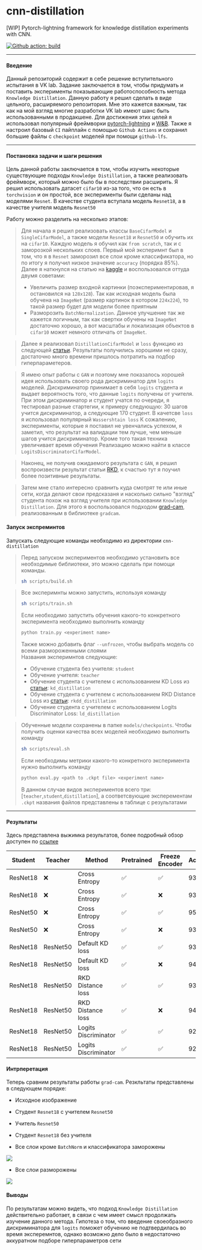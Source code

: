 # cnn-distillation
[WIP] Pytorch-lightning framework for knowledge distillation experiments with CNN.

[![Github action: build](https://github.com/maximzubkov/cnn-distillation/workflows/Build/badge.svg)](https://github.com/maximzubkov/cnn-distillation/actions?query=workflow%3ABuild)

-------
#### Введение

Данный репозиторий содержит в себе решение вступительного испытания в VK lab.
Задание заключается в том, чтобы придумать и поставить эксперименты показывающие 
работоспособность метода `Knowledge Distillation`. 
Данную работу я решил сделать в виде цельного, расширяемого репозитория. 
Мне это кажется важным, так как на мой взгляд многие 
разработки VK lab имеют шанс быть использованными в продакшене. Для достижения этих целей я
использовал популярный фреймворки [pytorch-lightning](https://pytorch-lightning.readthedocs.io/en/l…) 
и [W&B](https://wandb.ai). Также я настроил базовый `CI` пайплайн 
с помощью `Github Actions` и сохранил большие файлы с `checkpoint` моделей
при помощи `github-lfs`. 

-------
#### Постановка задачи и шаги решения

Цель данной работы заключается в том, чтобы изучить некоторые существующие подходы 
`Knowledge Distillation`, а также реализовать фреймворк, который можно 
было бы в последствии расширить. Я решил использовать датасет `cifar10` 
из-за того, что он есть в `torchvision` и он простой, все эксперименты
были сделаны над моделями `Resnet`. В качестве студента вступала модель `Resnet18`, а
в качестве учителя модель `Resnet50`

Работу можно разделить на несколько этапов:
> Для начала я решил реализовать классы `BaseCifarModel` и `SingleCifarModel`, а также 
> модели `Resnet18` и `Resnet50` и обучить их на `cifar10`. 
> Каждую модель я обучил как `from scratch`, так и c заморозкой нескольких слоев. 
> Первый мой эксперимнт был в том, что я в `Resnet` заморозил все слои кроме классификатора, 
> но по итогу я получил низкое значение `accuracy` (порядка 85%). Далее я наткнулся на 
> статью на [kaggle](https://www.kaggle.com/nkaenzig/cnn-transfer-learning-secrets) и 
> воспользовался оттуда двумя советами:
> * Увеличить размер входной картинки (поэкспериментировав, я остановился на `128x128`). 
> Так как исходная модель была обучена на `ImageNet` (размер картинок в котором `224x224`), 
> то такой размер будет для модели более приятным
> * Разморозить `BatchNormalization`. Данное улучшение так же кажется логичным, 
> так как свертки обучены на `ImageNet`
> достаточно хорошо, а вот масштабы и локализация объектов в `cifar10` 
> может немного отличать от `ImageNet`.

> Далее я реализовал `DistillationCifarModel` и `loss` функцию из следующей 
> [статьи](http://cs230.stanford.edu/files_winter_2018/projects/6940224.pdf).
> Результаты получились хорошими не сразу, достаточно много времени пришлось 
> потратить на подбор гиперпараметеров.

> Я имею опыт работы с `GAN` и поэтому мне показалось хорошей идея использовать
> своего рода дискриминатор для `logits` моделей. Дискриминатор принимает в себя 
> `logits` студента и выдает вероятность того, что данные `logits` получены от 
> учителя. При этом дискриминатор и студент учатся по очереди, я тестировал разные 
> стартегии, к примеру следующую: 30 шагов учится дискриминатор,
> а следующие 170 студент. В качетсве `loss` я использовал популярный `Wassershtain loss`
> К сожалению, эксперименты, которые я поставил не увенчались 
> успехом, я заметил, что результат на валидации тем лучше, чем меньше шагов учится 
> дискриминатор. Кроме того такая техника увеличивает время обучения 
> Реализацию можно найти в классе `LogitsDiscriminatorCifarModel`.

> Наконец, не получив ожидаемого результата с `GAN`, я решил воспроизвести результат
> статьи [RKD](https://arxiv.org/pdf/1904.05068.pdf), к счастью тут я поучил более 
> позитивные результаты.

> Затем мне стало интересно сравнить куда смотрят те или иные сети, когда делают свои 
> предсказаня и насколько сильно "взгляд" студента похож на взгляд учителя при 
> использовании `Knowledge Distillation`. Для этого я воспользовался подходом 
> [grad-cam](https://arxiv.org/abs/1610.02391), реализованным в библиотеке `gradcam`.

#### Запуск экспреминтов

Запускать следующие команды необходимо из директории `cnn-distillation` 
> Перед запуском экспериментов необходимо установить все необходимые библиотеки, 
это можно сделать при помощи команды.
> ```bash
> sh scripts/build.sh
> ```

> Все эксперимнты можно запустить, используя команду 
> ```bash
> sh scripts/train.sh
> ```
> Если необходимо запустить обучения какого-то конкретного эксперимента необходимо 
> выполнить команду
> ```bash
> python train.py <experiment name> 
> ```
> Также можно добавить флаг `--unfrozen`, чтобы выбрать модель со всеми размороженными слоями  
> Названия эксперимнтов следующие:
> * Обучение студента без учителя: `student`
> * Обучение учителя: `teacher`
> * Обучение студента c учителем с использованием KD Loss 
> из [статьи](http://cs230.stanford.edu/files_winter_2018/projects/6940224.pdf): `kd_distillation`
> * Обучение студента c учителем с использованием RKD Distance Loss 
> из [статьи](https://arxiv.org/pdf/1904.05068.pdf): `rkdd_distillation`
> * Обучение студента c учителем с использованием Logits Discriminator Loss: `ld_distillation`

> Обученные модели сохранены в папке `models/checkpoints`. Чтобы получить оценки 
> качества всех моделей необходимо выполнить команду 
> ```bash
> sh scripts/eval.sh
> ```
> Если необходимы метрики какого-то конкретного эксперимента нужно 
> выполнить команду
>```bash
> python eval.py <path to .ckpt file> <experiment name>
> ```
> В данном случае видов экспериментов всего три: [`teacher`,`student`,`distillation`],
> а соответсвующие эксперементам `.ckpt` названия файлов представлены в таблице с результатами 

-------
#### Результаты 

Здесь представлена выжимка результатов, более подробный обзор доступен по [ссылке](https://wandb.ai/maximzubkov/distillation-freezed-KD/reports/Validation-Report--VmlldzoyNTQzMDg?accessToken=4ge4d4rzrofag42riufy0xkkwr8e7l1pqn3285buckb0rw3z6nqk1493861f0cuu)

| Student  | Teacher  | Method                | Pretrained | Freeze Encoder | Accuracy | `.ckpt` file                     |
|----------|----------|-----------------------|------------|----------------|----------|----------------------------------|
| ResNet18 | ❌        | Cross Entropy        |     ✅      |       ✅       |  93.05   |student.ckpt                      |
| ResNet18 | ❌        | Cross Entropy        |     ✅      |       ❌       |  93.65   |student_unfrozen.ckpt             | 
| ResNet50 | ❌        | Cross Entropy        |     ✅      |       ✅       |  95.71   |teacher.ckpt                      |
| ResNet50 | ❌        | Cross Entropy        |     ✅      |       ❌       |  93.83   |teacher_unfrozen.ckpt             |
| ResNet18 | ResNet50  | Default KD loss      |     ✅     |       ✅        |  93.29   |distillation_kd.ckpt              |
| ResNet18 | ResNet50  | Default KD loss      |     ✅     |       ❌        |  94.26   |distillation_kd_unfrozen.ckpt     |
| ResNet18 | ResNet50  | RKD Distance loss    |     ✅     |       ✅        |  93.24   |distillation_rkdd.ckpt            |
| ResNet18 | ResNet50  | RKD Distance loss    |     ✅     |       ❌        |  94.43   |distillation_rkdd_unfrozen.ckpt   |
| ResNet18 | ResNet50  | Logits Discriminator |     ✅     |       ✅        |  92.46   |distillation_ld.ckpt              |
| ResNet18 | ResNet50  | Logits Discriminator |     ✅     |       ✅        |  92.46   |distillation_ld_unfrozen.ckpt     |

#### Интрперетация

Теперь сравним результаты работы `grad-cam`. Резкльтаты представлены в следующем 
порядке:
* Исходное изображение
* Студент `Resnet18` с учителем `Resnet50`
* Учитель `Resnet50`
* Студент `Resnet18` без учителя

* Все слои кроме `BatchNorm` и классификатора заморожены

![](imgs/wagon.png)
* Все слои разморожены

![](imgs/wagon_unf.png)

#### Выводы

По результатам можно видеть, что подход `Knowledge Distillation` действительно 
работает, в связи с чем имеет смысл продолжать изучение данного метода. Гипотеза 
о том, что введение своеобразного дискриминатора для `logits` поможет обучению
не подтвердилась во время эксперемнтов, однако возможно дело было в недостаточно 
аккуратном подборе гиперпараметров сети
